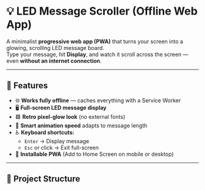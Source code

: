 # 💡 LED Message Scroller (Offline Web App)

A minimalist **progressive web app (PWA)** that turns your screen into a glowing, scrolling LED message board.  
Type your message, hit **Display**, and watch it scroll across the screen — even **without an internet connection**.


---

## 🚀 Features

- 🌐 **Works fully offline** — caches everything with a Service Worker  
- 🖥️ **Full-screen LED message display**  
- 🟩 **Retro pixel-glow look** (no external fonts)  
- 🧠 **Smart animation speed** adapts to message length  
- ♿ **Keyboard shortcuts:**  
  - `Enter` → Display message  
  - `Esc` or click → Exit full-screen  
- 💾 **Installable PWA** (Add to Home Screen on mobile or desktop)

---

## 🧩 Project Structure

